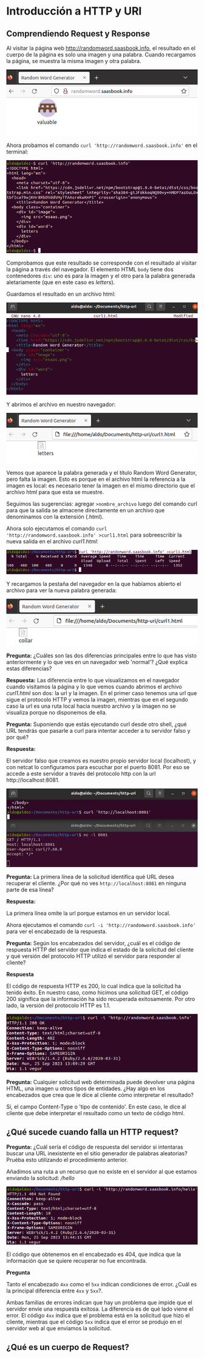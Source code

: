 # Introducción a HTTP y URI <!-- omit in toc -->

## Comprendiendo Request y Response

Al visitar la página web http://randomword.saasbook.info, el resultado en el cuerpo de la página es solo una imagen y una palabra. Cuando recargamos la página, se muestra la misma imagen y otra palabra.

![](sources/2023-09-24-21-53-18.png)

Ahora probamos el comando `curl 'http://randomword.saasbook.info'` en el terminal:

![](sources/2023-09-24-22-00-22.png)

Comprobamos que este resultado se corresponde con el resultado al visitar la página a través del navegador. El elemento HTML `body` tiene dos contenedores `div`: uno es para la imagen y el otro para la palabra generada aletariamente (que en este caso es _letters_).

Guardamos el resultado en un archivo html:

![](sources/2023-09-24-22-11-09.png)

Y abrimos el archivo en nuestro navegador:

![](sources/2023-09-24-22-13-01.png)

Vemos que aparece la palabra generada y el título Random Word Generator, pero falta la imagen. Esto es porque en el archivo html la referencia a la imagen es local: es necesario tener la imagen en el mismo directorio que el archivo html para que esta se muestre.

Seguimos las sugerencias: agregar `>nombre_archivo` luego del comando curl para que la salida se almacene directamente en un archivo que denominamos con la extensión (.html).

Ahora solo ejecutamos el comando `curl 'http://randomword.saasbook.info' >curl1.html` para sobreescribir la nueva salida en el archivo _curl1.html_:

![](sources/2023-09-24-22-20-54.png)

Y recargamos la pestaña del navegador en la que habíamos abierto el archivo para ver la nueva palabra generada:

![](sources/2023-09-24-22-22-31.png)

**Pregunta:** ¿Cuáles son las dos diferencias principales entre lo que has visto anteriormente y lo que ves en un navegador web 'normal'? ¿Qué explica estas diferencias?

**Respuesta:** Las diferencia entre lo que visualizamos en el navegador cuando visitamos la página y lo que vemos cuando abrimos el archivo _curl1.html_ son dos: la url y la imagen. En el primer caso tenemos una url que sigue el protocolo HTTP y vemos la imagen, mientras que en el segundo caso la url es una ruta local hacia nuestro archivo y la imagen no se visualiza porque no disponemos de ella.

**Pregunta:** Suponiendo que estás ejecutando curl desde otro shell, ¿qué URL tendrás que pasarle a curl para intentar acceder a tu servidor falso y por qué? 

**Respuesta:**

El servidor falso que creamos es nuestro propio servidor local (localhost), y con netcat lo configuramos para escuchar por el puerto 8081. Por eso se accede a este servidor a través del protocolo http con la url http://localhost:8081.

![](sources/2023-09-25-07-53-00.png)

**Pregunta:** La primera línea de la solicitud identifica qué URL desea recuperar el cliente. ¿Por qué no ves `http://localhost:8081` en ninguna parte de esa línea? 

**Respuesta:**

La primera línea omite la url porque estamos en un servidor local.

Ahora ejecutamos el comando `curl -i 'http://randomword.saasbook.info'` para ver el encabezado de la respuesta.

**Pregunta:** Según los encabezados del servidor, ¿cuál es el código de respuesta HTTP del servidor que indica el estado de la solicitud del cliente y qué versión del protocolo HTTP utilizó el servidor para responder al cliente? 

**Respuesta**

El código de respuesta HTTP es 200, lo cual indica que la solicitud ha tenido éxito. En nuestro caso, como hicimos una solicitud GET, el código 200 significa que la información ha sido recuperada exitosamente. Por otro lado, la versión del protocolo HTTP es 1.1.

![](sources/2023-09-25-08-26-47.png)

**Pregunta:** Cualquier solicitud web determinada puede devolver una página HTML, una imagen u otros tipos de entidades. 
¿Hay algo en los encabezados que crea que le dice al cliente cómo interpretar el resultado?

Sí, el campo Content-Type o 'tipo de contenido'. En este caso, le dice al cliente que debe interpretar el resultado como un texto de código html.

## ¿Qué sucede cuando falla un HTTP request? 

**Pregunta:** ¿Cuál sería el código de respuesta del servidor si intentaras buscar una URL inexistente en el sitio generador de palabras aleatorias? Pruéba esto utilizando el procedimiento anterior. 

Añadimos una ruta a un recurso que no existe en el servidor al que estamos enviando la solicitud: _/hello_

![](sources/2023-09-25-08-45-13.png)

El código que obtenemos en el encabezado es 404, que indica que la información que se quiere recuperar no fue encontrada.

**Pregunta**

Tanto el encabezado `4xx` como el `5xx` indican condiciones de error. ¿Cuál es la principal diferencia entre `4xx` y `5xx`?.

Ambas familias de errores indican que hay un problema que impide que el servidor envíe una respuesta exitosa. La diferencia es de qué lado viene el error. El código `4xx` indica que el problema está en la solicitud que hizo el cliente, mientras que el código `5xx` indica que el error se produjo en el servidor web al que enviamos la solicitud.

## ¿Qué es un cuerpo de Request?



